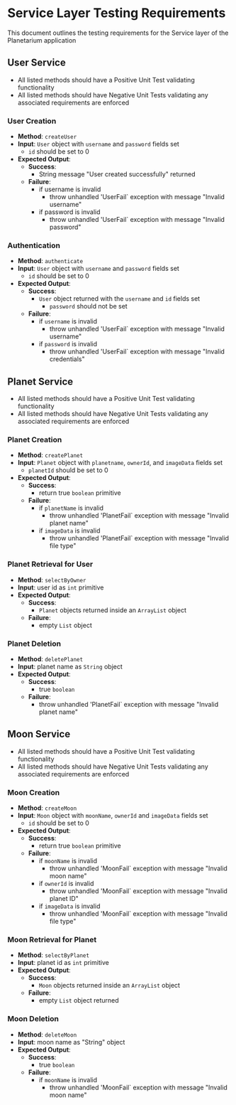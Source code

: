 # Service Layer Testing Requirements
This document outlines the testing requirements for the Service layer of the Planetarium application

## User Service
- All listed methods should have a Positive Unit Test validating functionality
- All listed methods should have Negative Unit Tests validating any associated requirements are enforced

### User Creation
- **Method**: `createUser`
- **Input**: `User` object with `username` and `password` fields set
    - `id` should be set to 0
- **Expected Output**:
    - **Success**:
        - String message "User created successfully" returned
    - **Failure**:
        - if username is invalid
            - throw unhandled 'UserFail` exception with message "Invalid username"
        - if password is invalid
            - throw unhandled 'UserFail` exception with message "Invalid password"

### Authentication
- **Method**: `authenticate`
- **Input**: `User` object with `username` and `password` fields set
    - `id` should be set to 0
- **Expected Output**:
    - **Success**:
        - `User` object returned with the `username` and `id` fields set
            - `password` should not be set
    - **Failure**:
        - if `username` is invalid
            - throw unhandled 'UserFail` exception with message "Invalid username"
        - if `password` is invalid
            - throw unhandled 'UserFail` exception with message "Invalid credentials"

## Planet Service
- All listed methods should have a Positive Unit Test validating functionality
- All listed methods should have Negative Unit Tests validating any associated requirements are enforced

### Planet Creation
- **Method**: `createPlanet`
- **Input**: `Planet` object with `planetname`, `ownerId`, and `imageData` fields set
    - `planetId` should be set to 0
- **Expected Output**:
    - **Success**:
        - return true `boolean` primitive
    - **Failure**:
        - if `planetName` is invalid
            - throw unhandled 'PlanetFail` exception with message "Invalid planet name"
        - if `imageData` is invalid
            - throw unhandled 'PlanetFail` exception with message "Invalid file type"

### Planet Retrieval for User
- **Method**: `selectByOwner`
- **Input**: user id as `int` primitive
- **Expected Output**:
    - **Success**:
        - `Planet` objects returned inside an `ArrayList` object
    - **Failure**:
        - empty `List` object

### Planet Deletion
- **Method**: `deletePlanet`
- **Input**: planet name as `String` object
- **Expected Output**:
    - **Success**:
        - true `boolean`
    - **Failure**:
        - throw unhandled 'PlanetFail` exception with message "Invalid planet name"

## Moon Service
- All listed methods should have a Positive Unit Test validating functionality
- All listed methods should have Negative Unit Tests validating any associated requirements are enforced

### Moon Creation
- **Method**: `createMoon`
- **Input**: `Moon` object with `moonName`, `ownerId` and `imageData` fields set
    - `id` should be set to 0
- **Expected Output**:
    - **Success**:
        - return true `boolean` primitive
    - **Failure**:
        - if `moonName` is invalid
            - throw unhandled 'MoonFail` exception with message "Invalid moon name"
        - if `ownerId` is invalid
            - throw unhandled 'MoonFail` exception with message "Invalid planet ID"
        - if `imageData` is invalid
            - throw unhandled 'MoonFail` exception with message "Invalid file type"

### Moon Retrieval for Planet
- **Method**: `selectByPlanet`
- **Input**: planet id as `int` primitive
- **Expected Output**:
    - **Success**:
        - `Moon` objects returned inside an `ArrayList` object
    - **Failure**:
        - empty `List` object returned

### Moon Deletion
- **Method**: `deleteMoon`
- **Input**: moon name as "String" object
- **Expected Output**:
    - **Success**:
        - true `boolean`
    - **Failure**:
        - if `moonName` is invalid
            - throw unhandled 'MoonFail` exception with message "Invalid moon name"

